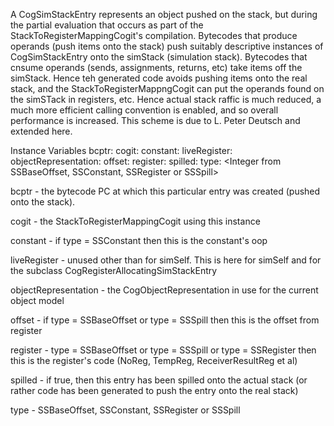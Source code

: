 A CogSimStackEntry represents an object pushed on the stack, but during the partial evaluation that occurs as part of the StackToRegisterMappingCogit's compilation.  Bytecodes that produce operands (push items onto the stack) push suitably descriptive instances of CogSimStackEntry onto the simStack (simulation stack).  Bytecodes that cnsume operands (sends, assignments, returns, etc) take items off the simStack.  Hence teh generated code avoids pushing items onto the real stack, and the StackToRegisterMappngCogit can put the operands found on the simSTack in registers, etc.  Hence actual stack raffic is much reduced, a much more efficient calling convention is enabled, and so overall performance is increased.  This scheme is due to L. Peter Deutsch and extended here.

Instance Variables
	bcptr:					<Integer>
	cogit:					<StackToRegisterMappingCogit>
	constant:				<Oop>
	liveRegister:			<Integer>
	objectRepresentation:	<CogObjectRepresentation>
	offset:					<Integer>
	register:				<Integer>
	spilled:					<Boolean>
	type:					<Integer from SSBaseOffset, SSConstant, SSRegister or SSSpill>

bcptr
	- the bytecode PC at which this particular entry was created (pushed onto the stack).

cogit
	- the StackToRegisterMappingCogit using this instance

constant
	- if type = SSConstant then this is the constant's oop

liveRegister
	- unused other than for simSelf.  This is here for simSelf and for the subclass CogRegisterAllocatingSimStackEntry

objectRepresentation
	- the CogObjectRepresentation in use for the current object model

offset
	- if type = SSBaseOffset or type = SSSpill then this is the offset from register

register
	- type = SSBaseOffset or type = SSSpill or type = SSRegister then this is the register's code (NoReg, TempReg, ReceiverResultReg et al)

spilled
	- if true, then this entry has been spilled onto the actual stack (or rather code has been generated to push the entry onto the real stack)

type
	- SSBaseOffset, SSConstant, SSRegister or SSSpill